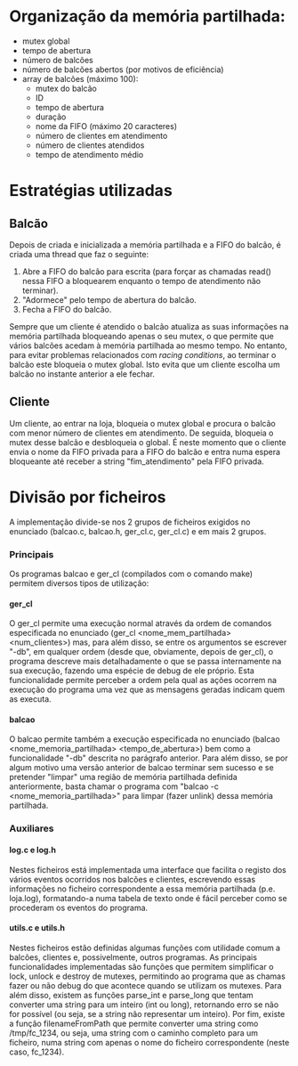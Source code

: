 Organização da memória partilhada:
==================================

* mutex global
* tempo de abertura
* número de balcões
* número de balcões abertos (por motivos de eficiência)
* array de balcões (máximo 100):
	* mutex do balcão
	* ID
	* tempo de abertura
	* duração
	* nome da FIFO (máximo 20 caracteres)
	* número de clientes em atendimento
	* número de clientes atendidos
	* tempo de atendimento médio

Estratégias utilizadas
======================

Balcão
------

Depois de criada e inicializada a memória partilhada e a FIFO do balcão, é criada uma thread que faz o seguinte:

1. Abre a FIFO do balcão para escrita (para forçar as chamadas read() nessa FIFO a bloquearem enquanto o tempo de atendimento não terminar).
2. "Adormece" pelo tempo de abertura do balcão.
3. Fecha a FIFO do balcão.

Sempre que um cliente é atendido o balcão atualiza as suas informações na memória partilhada bloqueando apenas o seu mutex, o que permite que vários balcões acedam à memória partilhada ao mesmo tempo.
No entanto, para evitar problemas relacionados com *racing conditions*, ao terminar o balcão este bloqueia o mutex global. Isto evita que um cliente escolha um balcão no instante anterior a ele fechar.

Cliente
-------

Um cliente, ao entrar na loja, bloqueia o mutex global e procura o balcão com menor número de clientes em atendimento. De seguida, bloqueia o mutex desse balcão e desbloqueia o global. É neste momento que o cliente envia o nome da FIFO privada para a FIFO do balcão e entra numa espera bloqueante até receber a string "fim_atendimento" pela FIFO privada.

Divisão por ficheiros
=====================

A implementação divide-se nos 2 grupos de ficheiros exigidos no enunciado (balcao.c, balcao.h, ger_cl.c, ger_cl.c) e em mais 2 grupos.

### Principais

Os programas balcao e ger_cl (compilados com o comando make) permitem diversos tipos de utilização:

#### ger_cl
	
O ger_cl permite uma execução normal através da ordem de comandos especificada no enunciado (ger_cl <nome_mem_partilhada> <num_clientes>) mas, para além disso, se entre os argumentos se escrever "-db", em qualquer ordem (desde que, obviamente, depois de ger_cl), o programa descreve mais detalhadamente o que se passa internamente na sua execução, fazendo uma espécie de debug de ele próprio. Esta funcionalidade permite perceber a ordem pela qual as ações ocorrem na execução do programa uma vez que as mensagens geradas indicam quem as executa.
	
#### balcao
	
O balcao permite também a execução especificada no enunciado (balcao <nome_memoria_partilhada> <tempo_de_abertura>) bem como a funcionalidade "-db" descrita no parágrafo anterior.
Para além disso, se por algum motivo uma versão anterior de balcao terminar sem sucesso e se pretender "limpar" uma região de memória partilhada definida anteriormente, basta chamar o programa com "balcao -c <nome_memoria_partilhada>" para limpar (fazer unlink) dessa memória partilhada.

### Auxiliares

#### log.c e log.h

Nestes ficheiros está implementada uma interface que facilita o registo dos vários eventos ocorridos nos balcões e clientes, escrevendo essas informações no ficheiro correspondente a essa memória partilhada (p.e. loja.log), formatando-a numa tabela de texto onde é fácil perceber como se procederam os eventos do programa.
	
#### utils.c e utils.h

Nestes ficheiros estão definidas algumas funções com utilidade comum a balcões, clientes e, possivelmente, outros programas. As principais funcionalidades implementadas são funções que permitem simplificar o lock, unlock e destroy de mutexes, permitindo ao programa que as chamas fazer ou não debug do que acontece quando se utilizam os mutexes.
Para além disso, existem as funções parse_int e parse_long que tentam converter uma string para um inteiro (int ou long), retornando erro se não for possível (ou seja, se a string não representar um inteiro).
Por fim, existe a função filenameFromPath que permite converter uma string como /tmp/fc_1234, ou seja, uma string com o caminho completo para um ficheiro, numa string com apenas o nome do ficheiro correspondente (neste caso, fc_1234).
